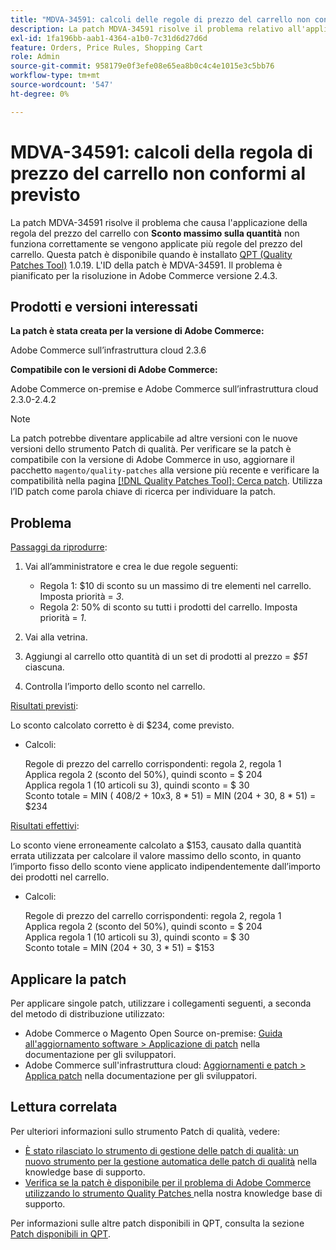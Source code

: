 ```yaml
---
title: "MDVA-34591: calcoli delle regole di prezzo del carrello non conformi al previsto"
description: La patch MDVA-34591 risolve il problema relativo all'applicazione della regola del prezzo del carrello con **Sconto quantità massima** non funziona correttamente se vengono applicate più regole del prezzo del carrello. Questa patch è disponibile quando è installato [Quality Patches Tool (QPT)](/help/announcements/adobe-commerce-announcements/magento-quality-patches-released-new-tool-to-self-serve-quality-patches.md) 1.0.19. L'ID della patch è MDVA-34591. Il problema è pianificato per la risoluzione in Adobe Commerce versione 2.4.3.
exl-id: 1fa196bb-aab1-4364-a1b0-7c31d6d27d6d
feature: Orders, Price Rules, Shopping Cart
role: Admin
source-git-commit: 958179e0f3efe08e65ea8b0c4c4e1015e3c5bb76
workflow-type: tm+mt
source-wordcount: '547'
ht-degree: 0%

---
```


# MDVA-34591: calcoli della regola di prezzo del carrello non conformi al previsto

La patch MDVA-34591 risolve il problema che causa l&#39;applicazione della regola del prezzo del carrello con **Sconto massimo sulla quantità** non funziona correttamente se vengono applicate più regole del prezzo del carrello. Questa patch è disponibile quando è installato [QPT (Quality Patches Tool)](/help/announcements/adobe-commerce-announcements/magento-quality-patches-released-new-tool-to-self-serve-quality-patches.md) 1.0.19. L&#39;ID della patch è MDVA-34591. Il problema è pianificato per la risoluzione in Adobe Commerce versione 2.4.3.

## Prodotti e versioni interessati

**La patch è stata creata per la versione di Adobe Commerce:**

Adobe Commerce sull’infrastruttura cloud 2.3.6

**Compatibile con le versioni di Adobe Commerce:**

Adobe Commerce on-premise e Adobe Commerce sull’infrastruttura cloud 2.3.0-2.4.2

>[!NOTE]
>
>La patch potrebbe diventare applicabile ad altre versioni con le nuove versioni dello strumento Patch di qualità. Per verificare se la patch è compatibile con la versione di Adobe Commerce in uso, aggiornare il pacchetto `magento/quality-patches` alla versione più recente e verificare la compatibilità nella pagina [[!DNL Quality Patches Tool]: Cerca patch](https://devdocs.magento.com/quality-patches/tool.html#patch-grid). Utilizza l’ID patch come parola chiave di ricerca per individuare la patch.

## Problema

<u>Passaggi da riprodurre</u>:

1. Vai all’amministratore e crea le due regole seguenti:

   * Regola 1: $10 di sconto su un massimo di tre elementi nel carrello. Imposta priorità = *3*.
   * Regola 2: 50% di sconto su tutti i prodotti del carrello. Imposta priorità = *1*.

1. Vai alla vetrina.

1. Aggiungi al carrello otto quantità di un set di prodotti al prezzo = *$51* ciascuna.

1. Controlla l’importo dello sconto nel carrello.

<u>Risultati previsti</u>:

Lo sconto calcolato corretto è di $234, come previsto.

* Calcoli:

  Regole di prezzo del carrello corrispondenti: regola 2, regola 1\
  Applica regola 2 (sconto del 50%), quindi sconto = $ 204\
  Applica regola 1 (10 articoli su 3), quindi sconto = $ 30\
  Sconto totale = MIN ( 408/2 + 10x3, 8 &#42; 51) = MIN (204 + 30, 8 &#42; 51) = $234

<u>Risultati effettivi</u>:

Lo sconto viene erroneamente calcolato a $153, causato dalla quantità errata utilizzata per calcolare il valore massimo dello sconto, in quanto l’importo fisso dello sconto viene applicato indipendentemente dall’importo dei prodotti nel carrello.

* Calcoli:

  Regole di prezzo del carrello corrispondenti: regola 2, regola 1\
  Applica regola 2 (sconto del 50%), quindi sconto = $ 204\
  Applica regola 1 (10 articoli su 3), quindi sconto = $ 30\
  Sconto totale = MIN (204 + 30, 3 &#42; 51) = $153

## Applicare la patch

Per applicare singole patch, utilizzare i collegamenti seguenti, a seconda del metodo di distribuzione utilizzato:

* Adobe Commerce o Magento Open Source on-premise: [Guida all&#39;aggiornamento software > Applicazione di patch](https://devdocs.magento.com/guides/v2.4/comp-mgr/patching/mqp.html) nella documentazione per gli sviluppatori.
* Adobe Commerce sull&#39;infrastruttura cloud: [Aggiornamenti e patch > Applica patch](https://devdocs.magento.com/cloud/project/project-patch.html) nella documentazione per gli sviluppatori.

## Lettura correlata

Per ulteriori informazioni sullo strumento Patch di qualità, vedere:

* [È stato rilasciato lo strumento di gestione delle patch di qualità: un nuovo strumento per la gestione automatica delle patch di qualità](/help/announcements/adobe-commerce-announcements/magento-quality-patches-released-new-tool-to-self-serve-quality-patches.md) nella knowledge base di supporto.
* [Verifica se la patch è disponibile per il problema di Adobe Commerce utilizzando lo strumento Quality Patches ](/help/support-tools/patches-available-in-qpt-tool/check-patch-for-magento-issue-with-magento-quality-patches.md) nella nostra knowledge base di supporto.

Per informazioni sulle altre patch disponibili in QPT, consulta la sezione [Patch disponibili in QPT](https://support.magento.com/hc/en-us/sections/360010506631-Patches-available-in-MQP-tool-).
